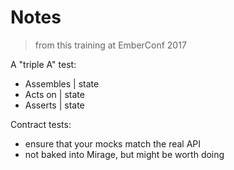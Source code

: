 # Notes
> from this training at EmberConf 2017

A "triple A" test:
- Assembles | state
- Acts on   | state
- Asserts   | state

Contract tests:
- ensure that your mocks match the real API
- not baked into Mirage, but might be worth doing
